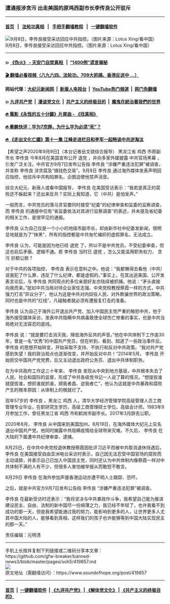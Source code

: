 ### 遭通报涉贪污 出走美国的原鸡西副市长李传良公开驳斥
------------------------

#### [首页](https://github.com/gfw-breaker/banned-news3/blob/master/README.md) &nbsp;&nbsp;|&nbsp;&nbsp; [法轮功真相](https://github.com/begood0513/basic/blob/master/README.md)  &nbsp;&nbsp;|&nbsp;&nbsp; [手把手翻墙教程](https://github.com/gfw-breaker/guides/wiki)  &nbsp;&nbsp;|&nbsp;&nbsp; [一键翻墙软件](https://github.com/gfw-breaker/nogfw/blob/master/README.md)  



<div><img alt="9月8日，李传良接受采访回应中共指控。（图片来源：Lotus Xing/看中国）" src="https://img.soundofhope.org/2020-09/p2772271a726744326-ss-1599656452467.jpg"/>
<br/><figcaption class="caption">
 9月8日，李传良接受采访回应中共指控。（图片来源：Lotus Xing/看中国）
</figcaption></div><hr/>

#### 💥 [《伪火》 - 天安门自焚真相 ](http://141.164.51.119:10000/videos/blog/weihuo.html)&nbsp; |&nbsp; [“1400例”谎言揭秘  ](http://141.164.51.119:10000/videos/blog/jiexi1400.html)

#### [ 🎬  翻墙必看视频（八九六四、法轮功、709大抓捕、香港反送中 ...）](https://github.com/gfw-breaker/links/blob/master/banned.md)

#### 网站代理：[大纪元新闻网](http://167.172.10.89:10080/gb/) &nbsp;|&nbsp; [新唐人电视台](http://167.172.10.89:8808/gb/)  &nbsp;|&nbsp; [YouTube热门频道](http://158.247.203.241/youtube.html) &nbsp;|&nbsp; [网门免翻墙](http://158.247.203.241:11000/show.aspx?name=ogHome)

#### 💥 [九评共产党](http://141.164.51.119:10000/videos/res/jiuping/)&nbsp; |&nbsp; [漫谈党文化](http://141.164.51.119:10000/videos/res/mtdwh/)&nbsp; |&nbsp; [共产主义的终极目的](http://141.164.51.119:10000/videos/res/zjmd/)&nbsp; |&nbsp; [魔鬼在統治著我們的世界](http://141.164.51.119:10000/videos/res/TheSpecter/)  

#### [ 🔥  電影《永恆的五十分鐘》片尾曲 - 《找真相》](http://141.164.51.119:10000/videos/news/../legend/index.html)

#### [ 🔥  秦鹏快评：华为7宗罪，为什么华为必须“死”？](http://141.164.51.119:10000/videos/news/qp01.html)

#### [ 🔥  《走出文化亡國》第十一集 江峰走进栏目和李军一起畅谈中共逆淘汰](http://141.164.51.119:10000/videos/news/../res/zcwhwg/index.html)

<div><div class="Content__Wrapper sc-1bvya0-0 grZQxZ">
 <p class="meta-top">
  <span class="meta">
   【希望之声2020年9月9日】（本台记者岳文骁综合报导）
  </span>
  黑龙江省
  <ok href="/term/371422">
   鸡西
  </ok>
  市原副市长
  <ok href="/term/355471">
   李传良
  </ok>
  今年8月在美国宣布公开
  <ok href="/term/21105">
   退党
  </ok>
  ，并向多家外媒披露
  <ok href="/term/371425">
   中共官场黑幕
  </ok>
  ，引发广泛关注。中共官方9月7日发布公告指
  <ok href="/term/355471">
   李传良
  </ok>
  “涉嫌严重违法犯罪”被调查，并宣称
  <ok href="/term/355471">
   李传良
  </ok>
  涉贪腐及“搞钱色交易”。9月8日
  <ok href="/term/355471">
   李传良
  </ok>
  通过海外媒体发表声明回应指控，他驳斥中共构陷罪名，企图迫使他禁声消音。
 </p>
 <p>
  综合大纪元、新唐人或看中国报导，
  <ok href="/term/355471">
   李传良
  </ok>
  在美国受访表示：“我若是真正的腐败还不躲起来？还出来反共？实际上我知道，它（中共）是怕发声。”
 </p>
 <div class="AD_Embed__Wrap-sc-1xslmin-0 igMuqX module desktop">
  <div>
  </div>
 </div>
 <p>
  一般而言，中共党员的落马贪官要同时接受“纪委”的纪律审查和监委的监察调查，而
  <ok href="/term/355471">
   李传良
  </ok>
  的通报中仅有“省监委依法对其进行监察调查”的表述，并未提及省纪委的相关工作，是很罕见的通报。
 </p>
 <p>
  <ok href="/term/355471">
   李传良
  </ok>
  认为自己仅是一个小小的地级市副市长，却由新华社中纪委发新闻，很明显地就是为了“抹黑”，所有的指控都是中共匆忙编织的虚假罪名，无法成立。
 </p>
 <p>
  <ok href="/term/355471">
   李传良
  </ok>
  认为，可能是因为他已经
  <ok href="/term/21105">
   退党
  </ok>
  了，所以不是中共党员，不受纪委审查，但这也前后矛盾、逻辑不通。若
  <ok href="/term/355471">
   李传良
  </ok>
  当时已
  <ok href="/term/21105">
   退党
  </ok>
  ，怎么又能滥用职务权力，
  <ok href="/term/22697">
   贪污
  </ok>
  巨额公款？
 </p>
 <p>
  对于中共的各项指控，
  <ok href="/term/355471">
   李传良
  </ok>
  表示在意料之中。他说：“我都懒得去看他（中共）说我犯了什么罪、违反了什么纪律，都是虚假的。”事实上，在其出逃美国、公开发表言论后，与
  <ok href="/term/355471">
   李传良
  </ok>
  共同观点的多位亲朋好友亦陆续被抓捕。他说：“矛头直接向我而来。”犹如中共当局对待企业家任志强、中央党校教授蔡霞一样的方式，中共强力打击“异议分子”，他认为这是中共对内奴役人民、对外欺骗世界的政治策略，同时也是中共的“红线”，凡碰触者就必须有遭报复打击的准备。
 </p>
 <p>
  <ok href="/term/355471">
   李传良
  </ok>
  认为自己于海外公开退出共产党、加入中国民主党严重的触怒中共，他于海外接受媒体采访，发表中共隐瞒中共病毒致使全球伤亡惨重的事实，也是中共当局绝对无法容忍的底线。
 </p>
 <p>
  <ok href="/term/355471">
   李传良
  </ok>
  说：“就是要打击消灭我，降低海外反共的声音。”他在中共体制下工作逾30年，曾是一名“优秀”的中国共产党员，但在听到、看到、知道了一些政治事件后，
  <ok href="/term/355471">
   李传良
  </ok>
  的思想开始转变，开始采取不支持、不执行和反对中共政策。“我对共产党感到失望！我的政治观点也逐渐改变，并开始反对中共！”2014年5月，
  <ok href="/term/355471">
   李传良
  </ok>
  开始拒交中国共产党党费，后又主动退出政府公务员、退出中共体制职务。
 </p>
 <p>
  在为中共政府工作这三十年来，
  <ok href="/term/355471">
   李传良
  </ok>
  发现从中央到地方基层，中共根本失去了人民、社会和国际的监督，形成了中共各级党书记一人说了算的情况，“想提拔谁就提拔谁，想抓谁就抓谁，顺我者昌、逆我者亡”，他认为这就是中共暴政和腐败产生的根本原因：从体制上的根就烂了。
 </p>
 <p>
  现年57岁的
  <ok href="/term/355471">
   李传良
  </ok>
  ，黑龙江
  <ok href="/term/371422">
   鸡西
  </ok>
  人，清华大学经济管理学院高级管理人员工商管理专业毕业，在职研究生学历，高级工商管理硕士学位，高级会计师。1983年9月参加工作，曾任黑龙江省
  <ok href="/term/371422">
   鸡西
  </ok>
  市和鹤岗市副市长。2017年3月辞去公职。
 </p>
 <p>
  2020年8月，
  <ok href="/term/355471">
   李传良
  </ok>
  从中国来到美国加州。8月19日，在海外媒体大纪元上实名退出中国共产党。他同时揭露中共隐瞒疫情给全球带来灾难。不久后，
  <ok href="/term/355471">
   李传良
  </ok>
  在大陆的下属遭中共纪律审查、逮捕。
 </p>
 <div class="AD_Embed__Wrap-sc-1xslmin-0 igMuqX module desktop">
  <div>
  </div>
 </div>
 <p>
  8月25日，在中共中央党校退休教授蔡霞因批评习近平而被中共取消退休待遇后，
  <ok href="/term/355471">
   李传良
  </ok>
  在美国接受自由亚洲电台采访时表示，自己因无法忍受中国官场的腐败而主动请辞，并表示自己已加入中国民主党，同时还认为中共体制内像蔡霞一样对中共体制不满的人有不少，但很多人害怕被举报从而敢怒不敢言。
 </p>
 <p>
  8月29日
  <ok href="/term/355471">
   李传良
  </ok>
  在海外参加声援香港运动亦遭不明人士跟踪、恐吓。
 </p>
 <p>
  之后，就是中共官方9月7日发布公告指
  <ok href="/term/355471">
   李传良
  </ok>
  “涉嫌严重违法犯罪”被调查。
 </p>
 <p>
  <ok href="/term/355471">
   李传良
  </ok>
  在最新受访时还表示：“我将坚决与中共暴政作斗争，我希望自己能为推进建设民主、自由、法制的新中国尽一份绵薄之力，我已经不年轻了，也许我看不到成功的那一天，但是我希望能通过我的努力，能影响到更多的人，让世界更多人尤其中国大陆的人，能够看到真相，这样我们的孩子也许能够等到中国大陆实现民主的那一天。”
 </p>
 <p class="meta-btm">
  责任编辑：元明清
 </p>
</div>
</div>
<hr/>
手机上长按并复制下列链接或二维码分享本文章：<br/>
https://github.com/gfw-breaker/banned-news3/blob/master/pages/soh5/419857.md <br/>
<a href='https://github.com/gfw-breaker/banned-news3/blob/master/pages/soh5/419857.md'><img src='https://github.com/gfw-breaker/banned-news3/blob/master/pages/soh5/419857.md.png'/></a> <br/>
原文地址（需翻墙访问）：https://www.soundofhope.org/post/419857


------------------------
#### [首页](https://github.com/gfw-breaker/banned-news3/blob/master/README.md) &nbsp;|&nbsp; [一键翻墙软件](https://github.com/gfw-breaker/nogfw/blob/master/README.md) &nbsp;| [《九评共产党》](https://github.com/gfw-breaker/9ping.md/blob/master/README.md#九评之一评共产党是什么) | [《解体党文化》](https://github.com/gfw-breaker/jtdwh.md/blob/master/README.md) | [《共产主义的终极目的》](https://github.com/gfw-breaker/gczydzjmd.md/blob/master/README.md)


<img src='http://gfw-breaker.win/banned-news3/pages/soh5/419857.md' width='0px' height='0px'/>